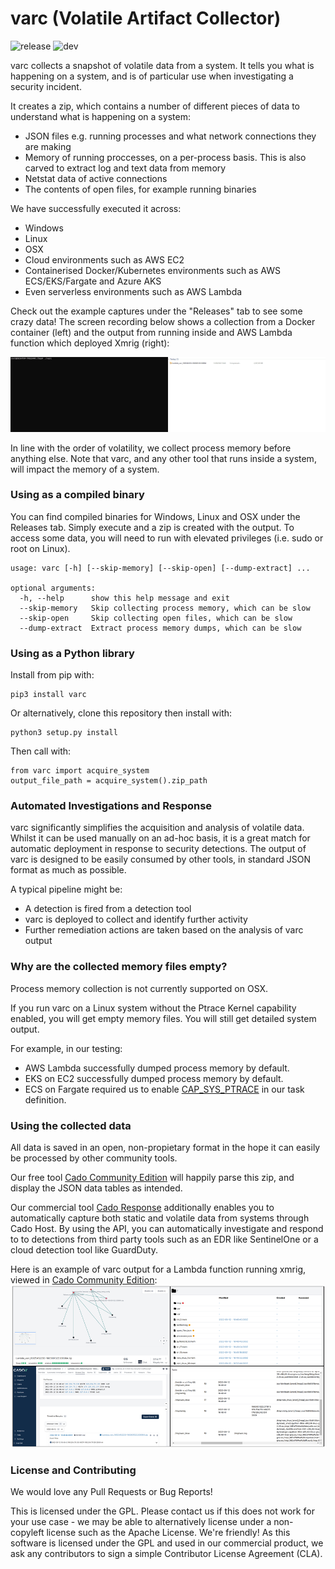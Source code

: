 # varc (Volatile Artifact Collector) #
![release](https://github.com/cado-security/varc/actions/workflows/python-app.yml/badge.svg)
![dev](https://github.com/cado-security/varc/actions/workflows/python-publish.yml/badge.svg)

varc collects a snapshot of volatile data from a system.
It tells you what is happening on a system, and is of particular use when investigating a security incident.

It creates a zip, which contains a number of different pieces of data to understand what is happening on a system:
- JSON files e.g. running processes and what network connections they are making
- Memory of running proccesses, on a per-process basis. This is also carved to extract log and text data from memory
- Netstat data of active connections
- The contents of open files, for example running binaries

We have successfully executed it across:
- Windows
- Linux
- OSX
- Cloud environments such as AWS EC2
- Containerised Docker/Kubernetes environments such as AWS ECS/EKS/Fargate and Azure AKS
- Even serverless environments such as AWS Lambda

Check out the example captures under the "Releases" tab to see some crazy data!
The screen recording below shows a collection from a Docker container (left) and the output from running inside and AWS Lambda function which deployed Xmrig (right):

![](docs/varc_demo.gif)

In line with the order of volatility, we collect process memory before anything else. Note that varc, and any other tool that runs inside a system, will impact the memory of a system.

### Using as a compiled binary ###
You can find compiled binaries for Windows, Linux and OSX under the Releases tab.
Simply execute and a zip is created with the output.
To access some data, you will need to run with elevated privileges (i.e. sudo or root on Linux).
```
usage: varc [-h] [--skip-memory] [--skip-open] [--dump-extract] ...

optional arguments:
  -h, --help      show this help message and exit
  --skip-memory   Skip collecting process memory, which can be slow
  --skip-open     Skip collecting open files, which can be slow
  --dump-extract  Extract process memory dumps, which can be slow
```

### Using as a Python library ###

Install from pip with:
```
pip3 install varc
```

Or alternatively, clone this repository then install with:
```
python3 setup.py install
```

Then call with: 
```
from varc import acquire_system
output_file_path = acquire_system().zip_path
```

### Automated Investigations and Response ###
varc significantly simplifies the acquisition and analysis of volatile data.
Whilst it can be used manually on an ad-hoc basis, it is a great match for automatic deployment in response to security detections.
The output of varc is designed to be easily consumed by other tools, in standard JSON format as much as possible.

A typical pipeline might be:
* A detection is fired from a detection tool
* varc is deployed to collect and identify further activity
* Further remediation actions are taken based on the analysis of varc output

 ### Why are the collected memory files empty? ###
Process memory collection is not currently supported on OSX.

If you run varc on a Linux system without the Ptrace Kernel capability enabled, you will get empty memory files.
You will still get detailed system output.

For example, in our testing:
* AWS Lambda successfully dumped process memory by default.
* EKS on EC2 successfully dumped process memory by default.
* ECS on Fargate required us to enable [CAP_SYS_PTRACE](https://docs.aws.amazon.com/AWSCloudFormation/latest/UserGuide/aws-properties-ecs-taskdefinition-kernelcapabilities.html) in our task definition.


### Using the collected data ###
All data is saved in an open, non-propietary format in the hope it can easily be processed by other community tools.

Our free tool [Cado Community Edition](https://www.cadosecurity.com/cado-community-edition/) will happily parse this zip, and display the JSON data tables as intended.

Our commercial tool [Cado Response](https://www.cadosecurity.com/platform/) additionally enables you to automatically capture both static and volatile data from systems through Cado Host. By using the API, you can automatically investigate and respond to to detections from third party tools such as an EDR like SentinelOne or a cloud detection tool like GuardDuty.

Here is an example of varc output for a Lambda function running xmrig, viewed in [Cado Community Edition](https://www.cadosecurity.com/cado-community-edition/):
![](docs/varc.png)

### License and Contributing ###
We would love any Pull Requests or Bug Reports!

This is licensed under the GPL. Please contact us if this does not work for your use case - we may be able to alternatively license under a non-copyleft license such as the Apache License. We're friendly!
As this software is licensed under the GPL and used in our commercial product, we ask any contributors to sign a simple Contributor License Agreement (CLA). 


